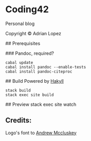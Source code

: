 # Coding42
Personal blog

Copyright &copy; Adrian Lopez

## Prerequisites

### Pandoc, required?

    cabal update
    cabal install pandoc --enable-tests
    cabal install pandoc-citeproc
    
## Build
Powered by [Hakyll](https://jaspervdj.be/hakyll/)

    stack build
    stack exec site build

## Preview
    stack exec site watch

## Credits:
Logo's font to [Andrew Mccluskey](http://www.fontspace.com/nal/vermin-vibes-2-black)
